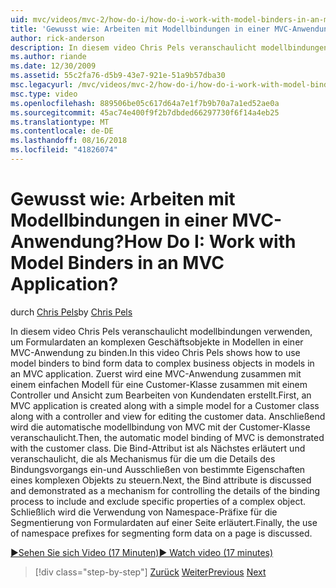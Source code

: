 ```yaml
---
uid: mvc/videos/mvc-2/how-do-i/how-do-i-work-with-model-binders-in-an-mvc-application
title: 'Gewusst wie: Arbeiten mit Modellbindungen in einer MVC-Anwendung? | Microsoft-Dokumentation'
author: rick-anderson
description: In diesem video Chris Pels veranschaulicht modellbindungen verwenden, um Formulardaten an komplexen Geschäftsobjekte in Modellen in einer MVC-Anwendung zu binden. Zuerst eine MVC-Application...
ms.author: riande
ms.date: 12/30/2009
ms.assetid: 55c2fa76-d5b9-43e7-921e-51a9b57dba30
msc.legacyurl: /mvc/videos/mvc-2/how-do-i/how-do-i-work-with-model-binders-in-an-mvc-application
msc.type: video
ms.openlocfilehash: 889506be05c617d64a7e1f7b9b70a7a1ed52ae0a
ms.sourcegitcommit: 45ac74e400f9f2b7dbded66297730f6f14a4eb25
ms.translationtype: MT
ms.contentlocale: de-DE
ms.lasthandoff: 08/16/2018
ms.locfileid: "41826074"
---
```

<a name="how-do-i-work-with-model-binders-in-an-mvc-application"></a><span data-ttu-id="393b9-105">Gewusst wie: Arbeiten mit Modellbindungen in einer MVC-Anwendung?</span><span class="sxs-lookup"><span data-stu-id="393b9-105">How Do I: Work with Model Binders in an MVC Application?</span></span>
====================
<span data-ttu-id="393b9-106">durch [Chris Pels](https://twitter.com/chrispels)</span><span class="sxs-lookup"><span data-stu-id="393b9-106">by [Chris Pels](https://twitter.com/chrispels)</span></span>

<span data-ttu-id="393b9-107">In diesem video Chris Pels veranschaulicht modellbindungen verwenden, um Formulardaten an komplexen Geschäftsobjekte in Modellen in einer MVC-Anwendung zu binden.</span><span class="sxs-lookup"><span data-stu-id="393b9-107">In this video Chris Pels shows how to use model binders to bind form data to complex business objects in models in an MVC application.</span></span> <span data-ttu-id="393b9-108">Zuerst wird eine MVC-Anwendung zusammen mit einem einfachen Modell für eine Customer-Klasse zusammen mit einem Controller und Ansicht zum Bearbeiten von Kundendaten erstellt.</span><span class="sxs-lookup"><span data-stu-id="393b9-108">First, an MVC application is created along with a simple model for a Customer class along with a controller and view for editing the customer data.</span></span> <span data-ttu-id="393b9-109">Anschließend wird die automatische modellbindung von MVC mit der Customer-Klasse veranschaulicht.</span><span class="sxs-lookup"><span data-stu-id="393b9-109">Then, the automatic model binding of MVC is demonstrated with the customer class.</span></span> <span data-ttu-id="393b9-110">Die Bind-Attribut ist als Nächstes erläutert und veranschaulicht, die als Mechanismus für die um die Details des Bindungsvorgangs ein-und Ausschließen von bestimmte Eigenschaften eines komplexen Objekts zu steuern.</span><span class="sxs-lookup"><span data-stu-id="393b9-110">Next, the Bind attribute is discussed and demonstrated as a mechanism for controlling the details of the binding process to include and exclude specific properties of a complex object.</span></span> <span data-ttu-id="393b9-111">Schließlich wird die Verwendung von Namespace-Präfixe für die Segmentierung von Formulardaten auf einer Seite erläutert.</span><span class="sxs-lookup"><span data-stu-id="393b9-111">Finally, the use of namespace prefixes for segmenting form data on a page is discussed.</span></span>

[<span data-ttu-id="393b9-112">&#9654;Sehen Sie sich Video (17 Minuten)</span><span class="sxs-lookup"><span data-stu-id="393b9-112">&#9654; Watch video (17 minutes)</span></span>](https://channel9.msdn.com/Blogs/ASP-NET-Site-Videos/how-do-i-work-with-model-binders-in-an-mvc-application)

> [!div class="step-by-step"]
> <span data-ttu-id="393b9-113">[Zurück](how-do-i-create-a-custom-html-helper-for-an-mvc-application.md)
> [Weiter](how-do-i-use-httpverbs-attributes-in-an-mvc-application.md)</span><span class="sxs-lookup"><span data-stu-id="393b9-113">[Previous](how-do-i-create-a-custom-html-helper-for-an-mvc-application.md)
[Next](how-do-i-use-httpverbs-attributes-in-an-mvc-application.md)</span></span>
